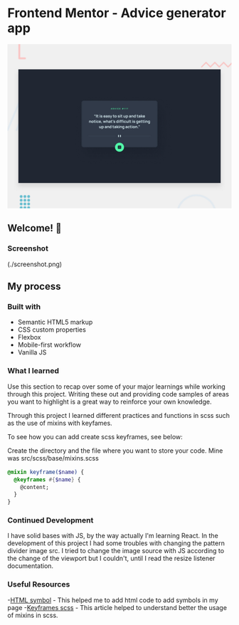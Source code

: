 # Frontend Mentor - Advice generator app

![Design preview for the Advice generator app coding challenge](./design/desktop-preview.jpg)

## Welcome! 👋

### Screenshot

(./screenshot.png)

## My process

### Built with

- Semantic HTML5 markup
- CSS custom properties
- Flexbox
- Mobile-first workflow
- Vanilla JS

### What I learned

Use this section to recap over some of your major learnings while working through this project. Writing these out and providing code samples of areas you want to highlight is a great way to reinforce your own knowledge.

Through this project I learned different practices and functions in scss such as the use of mixins with keyfames.

To see how you can add create scss keyframes, see below:

Create the directory and the file where you want to store your code.
Mine was src/scss/base/mixins.scss

```scss
@mixin keyframe($name) {
  @keyframes #{$name} {
    @content;
  }
}
```

### Continued Development

I have solid bases with JS, by the way actually I'm learning React. In the development of this project I had some troubles with changing the pattern divider image src. I tried to change the image source with JS according to the change of the viewport but I couldn't, until I read the resize listener documentation.

### Useful Resources

-[HTML symbol](https://www.toptal.com/designers/htmlarrows) - This helped me to add html code to add symbols in my page -[Keyframes scss](https://dev.to/inverseswirl/how-to-add-keyframes-animation-code-in-scss-46k8) - This article helped to understand better the usage of mixins in scss.
